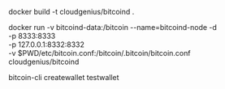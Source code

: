 docker build -t cloudgenius/bitcoind .

docker run -v bitcoind-data:/bitcoin --name=bitcoind-node -d \
            -p 8333:8333 \
            -p 127.0.0.1:8332:8332 \
            -v $PWD/etc/bitcoin.conf:/bitcoin/.bitcoin/bitcoin.conf \
            cloudgenius/bitcoind


bitcoin-cli createwallet testwallet
